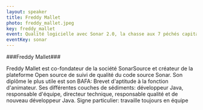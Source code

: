```yaml
---
layout: speaker
title: Freddy Mallet
photo: freddy_mallet.jpeg
key: freddy_mallet
event: Qualité logicielle avec Sonar 2.0, la chasse aux 7 péchés capitaux peut commencer
eventKey: sonar
---
```


###Freddy Mallet###

Freddy Mallet est co-fondateur de la société SonarSource et créateur de la plateforme Open source de suivi de qualité du code source Sonar.
Son diplôme le plus utile est son BAFA: Brevet d'aptitude à la fonction d'animateur.
Ses différentes couches de sédiments: développeur Java, responsable d'équipe, directeur technique, responsable qualité et de nouveau développeur Java.
Signe particulier: travaille toujours en équipe
